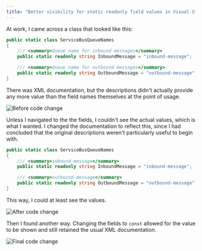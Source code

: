 ```yaml
---
title: "Better visibility for static readonly field values in Visual Studio"
---
```


At work, I came across a class that looked like this:

```csharp
public static class ServiceBusQueueNames
{
    /// <summary>Queue name for inbound messages</summary>
    public static readonly string InboundMessage = "inbound-message";

    /// <summary>Queue name for outbound messages</summary>
    public static readonly string OutboundMessage = "outbound-message";
}
```

There was XML documentation, but the descriptions didn't actually provide any more value than the field names themselves at the point of usage.

![Before code change](/assets/images/posts/2022-04-14-const/01-before.png)

Unless I navigated to the the fields, I couldn't see the actual values, which is what I wanted. I changed the documentation to reflect this, since I had concluded that the original descriptions weren't particularly useful to begin with.

```csharp
public static class ServiceBusQueueNames
{
    /// <summary>inbound-message</summary>
    public static readonly string InboundMessage = "inbound-message";

    /// <summary>outbound-message</summary>
    public static readonly string OutboundMessage = "outbound-message";
}
```

This way, I could at least see the values.

![After code change](/assets/images/posts/2022-04-14-const/02-after.png)

Then I found another way. Changing the fields to `const` allowed for the value to be shown and still retained the usual XML documentation.

![Final code change](/assets/images/posts/2022-04-14-const/03-final.png)
